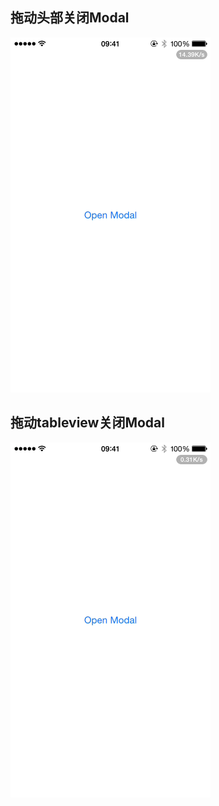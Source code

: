 ## 拖动头部关闭Modal


![2017-03-07_21_26_48](media/2017-03-07_21_26_48.gif)


## 拖动tableview关闭Modal

![2017-03-07_21_23_53](media/2017-03-07_21_23_53.gif)



